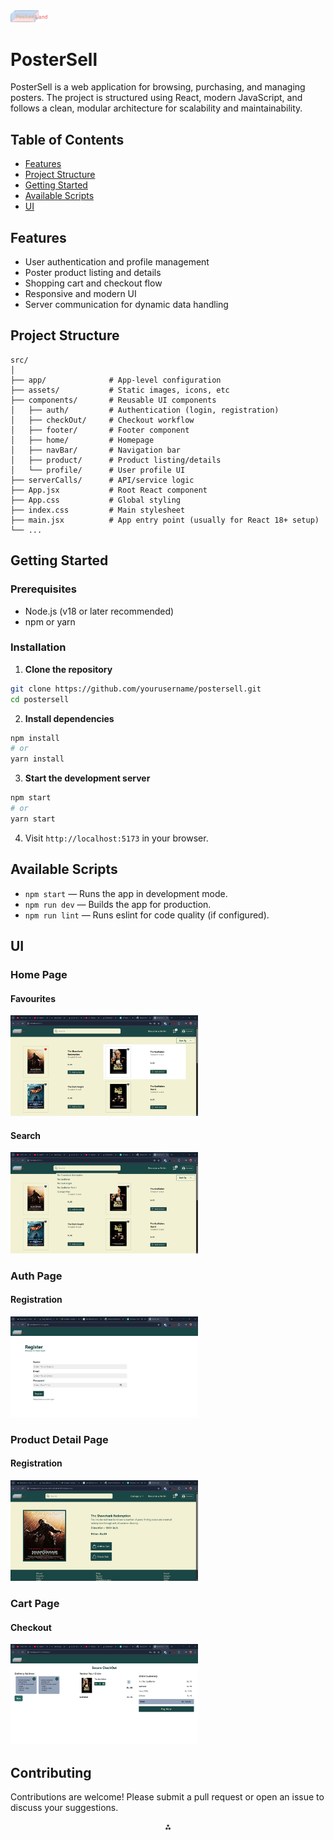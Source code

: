 


<img src="public\Logo1.png" alt="Alt Text" width="60"/> 

# PosterSell

PosterSell is a web application for browsing, purchasing, and managing posters. The project is structured using React, modern JavaScript, and follows a clean, modular architecture for scalability and maintainability.

## Table of Contents

- [Features](#features)
- [Project Structure](#project-structure)
- [Getting Started](#getting-started)
- [Available Scripts](#available-scripts)
- [UI](#ui)


## Features

- User authentication and profile management
- Poster product listing and details
- Shopping cart and checkout flow
- Responsive and modern UI
- Server communication for dynamic data handling


## Project Structure

```
src/
│
├── app/              # App-level configuration
├── assets/           # Static images, icons, etc
├── components/       # Reusable UI components
│   ├── auth/         # Authentication (login, registration)
│   ├── checkOut/     # Checkout workflow
│   ├── footer/       # Footer component
│   ├── home/         # Homepage
│   ├── navBar/       # Navigation bar
│   ├── product/      # Product listing/details
│   └── profile/      # User profile UI
├── serverCalls/      # API/service logic
├── App.jsx           # Root React component
├── App.css           # Global styling
├── index.css         # Main stylesheet
├── main.jsx          # App entry point (usually for React 18+ setup)
└── ...
```


## Getting Started

### Prerequisites

- Node.js (v18 or later recommended)
- npm or yarn


### Installation

1. **Clone the repository**

```bash
git clone https://github.com/yourusername/postersell.git
cd postersell
```

2. **Install dependencies**

```bash
npm install
# or
yarn install
```

3. **Start the development server**

```bash
npm start
# or
yarn start
```

4. Visit `http://localhost:5173` in your browser.

## Available Scripts

- `npm start` — Runs the app in development mode.
- `npm run dev` — Builds the app for production.
- `npm run lint` — Runs eslint for code quality (if configured).






## UI

### Home Page
#### Favourites
<img src="public/readme/favourites.png" alt="Alt Text" width="300"/> 

#### Search
<img src="public/readme/search.png" alt="Alt Text" width="300"/> 

### Auth Page
#### Registration
<img src="public/readme/auth.png" alt="Alt Text" width="300"/> 

### Product Detail Page

#### Registration
<img src="public/readme/productExplore.png" alt="Alt Text" width="300"/> 

### Cart Page

#### Checkout
<img src="public/readme/checkout.png" alt="Alt Text" width="300"/> 



## Contributing

Contributions are welcome! Please submit a pull request or open an issue to discuss your suggestions.


<div style="text-align: center">⁂</div>